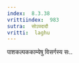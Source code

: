 ```yaml
---
index:  8.3.38
vrittiindex:  983
sutra:  सोऽपदादौ
vritti:  laghu 
---
```


पाशकल्पककाम्येषु विसर्गस्य सः..

